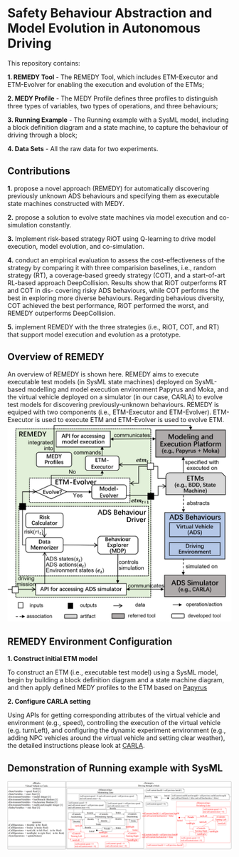 # Safety Behaviour Abstraction and Model Evolution in Autonomous Driving

This repository contains:

**1. REMEDY Tool** -  The REMEDY Tool, which includes ETM-Executor and ETM-Evolver for enabling the execution and evolution of the ETMs;

**2. MEDY Profile** - The MEDY Profile defines three profiles to distinguish three types of variables, two types of operations, and three behaviours;

**3. Running Example** - The Running example with a SysML model, including a block definition diagram and a state machine, to capture the behaviour of driving through a block;

**4. Data Sets** - All the raw data for two experiments.

## Contributions ##
**1.** propose a novel approach (REMEDY) for automatically discovering previously unknown ADS behaviours and specifying them as executable state machines constructed with MEDY.

**2.** propose a solution to evolve state machines via model execution and co-simulation constantly.

**3.** Implement risk-based strategy RiOT using Q-learning to drive model execution, model evolution, and co-simulation.

**4.** conduct an empirical evaluation to assess the cost-effectiveness of the strategy by comparing it with three comparision baselines, i.e., random strategy
(RT), a coverage-based greedy strategy (COT), and a start-of-art RL-based approach DeepCollision.  Results show that RiOT outperforms RT and COT in dis-
covering risky ADS behaviours, while COT performs the best in exploring more diverse behaviours. Regarding behavious diversity, COT achieved the
best performance, RiOT performed the worst, and REMEDY outperforms DeepCollision.

**5.** implement REMEDY with the three strategies (i.e., RiOT, COT, and RT) that support model execution and evolution as a prototype.

## Overview of REMEDY ##
An overview of REMEDY is shown here. REMEDY aims to execute executable test models (in SysML state machines) deployed on SysML-based modelling and model execution environment Papyrus and
Moka, and the virtual vehicle deployed on a simulator (in our case, CARLA) to evolve test models for discovering previously-unknown behaviours. REMEDY is equiped with two components (i.e., ETM-Executor
and ETM-Evolver). ETM-Executor is used to execute ETM and ETM-Evolver is used to evolve ETM.
![image](https://github.com/ABCRepository/Repository/blob/main/Overview%20of%20REMEDY/overview%20of%20framework1.png)

## REMEDY Environment Configuration ##
**1. Construct initial ETM model**

To construct an ETM (i.e., executable test model) using a SysML model, begin by building a block definition diagram and a state machine diagram, and then apply defined MEDY profiles to the ETM based on [Papyrus](https://projects.eclipse.org/projects/modeling.mdt.papyrus)

**2. Configure CARLA setting**

Using APIs for getting corresponding attributes of the virtual vehicle and environment (e.g., speed), controlling the execution of the virtual vehicle (e.g. turnLeft), and configuring the dynamic experiment environment (e.g., adding NPC vehicles around the virtual vehicle and setting clear weather), the detailed instructions please look at [CARLA](https://carla.readthedocs.io/en/latest/python_api).

## Demonstration of Running example with SysML ##
![image](https://github.com/ABCRepository/Repository/blob/main/Running%20example%20SysML%20model/running%20example.png)

